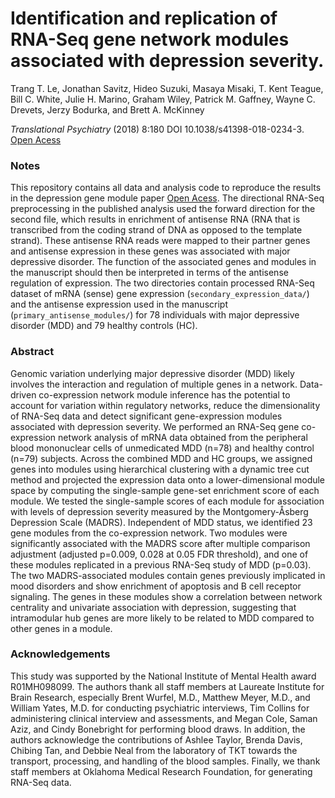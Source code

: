 # Identification and replication of RNA-Seq gene network modules associated with depression severity.
Trang T. Le, Jonathan Savitz, Hideo Suzuki, Masaya Misaki, T. Kent Teague,  Bill C. White, Julie H. Marino, Graham Wiley, Patrick M. Gaffney, Wayne C. Drevets, Jerzy Bodurka, and  Brett A. McKinney

*Translational Psychiatry* (2018) 8:180 DOI 10.1038/s41398-018-0234-3. [Open Acess](https://rdcu.be/5S6I "Translational Psychiatry")

### Notes

This repository contains all data and analysis code to reproduce the results in the depression gene module paper [Open Acess](https://rdcu.be/5S6I "Translational Psychiatry"). The directional RNA-Seq preprocessing in the published analysis used the forward direction for the second file, which results in enrichment of antisense RNA (RNA that is transcribed from the coding strand of DNA as opposed to the template strand). These antisense RNA reads were mapped to their partner genes and antisense expression in these genes was associated with major depressive disorder. The function of the associated genes and modules in the manuscript should then be interpreted in terms of the antisense regulation of expression. The two directories contain processed RNA-Seq dataset of mRNA (sense) gene expression (`secondary_expression_data/`) and the antisense expression used in the manuscript (`primary_antisense_modules/`) for 78 individuals with major depressive disorder (MDD) and 79 healthy controls (HC).

### Abstract

Genomic variation underlying major depressive disorder (MDD) likely involves the interaction and regulation of multiple genes in a network. Data-driven co-expression network module inference has the potential to account for variation within regulatory networks, reduce the dimensionality of RNA-Seq data and detect significant gene-expression modules associated with depression severity. We performed an RNA-Seq gene co-expression network analysis of mRNA data obtained from the peripheral blood mononuclear cells of unmedicated MDD (n=78) and healthy control (n=79) subjects. Across the combined MDD and HC groups, we assigned genes into modules using hierarchical clustering with a dynamic tree cut method and projected the expression data onto a lower-dimensional module space by computing the single-sample gene-set enrichment score of each module. We tested the single-sample scores of each module for association with levels of depression severity measured by the Montgomery-Åsberg Depression Scale (MADRS). Independent of MDD status, we identified 23 gene modules from the co-expression network. Two modules were significantly associated with the MADRS score after multiple comparison adjustment (adjusted p=0.009, 0.028 at 0.05 FDR threshold), and one of these modules replicated in a previous RNA-Seq study of MDD (p=0.03). The two MADRS-associated modules contain genes previously implicated in mood disorders and show enrichment of apoptosis and B cell receptor signaling. The genes in these modules show a correlation between network centrality and univariate association with depression, suggesting that intramodular hub genes are more likely to be related to MDD compared to other genes in a module.

### Acknowledgements
This study was supported by the National Institute of Mental Health award R01MH098099. The authors thank all staff members at Laureate Institute for Brain Research, especially Brent Wurfel, M.D., Matthew Meyer, M.D., and William Yates, M.D. for conducting psychiatric interviews, Tim Collins for administering clinical interview and assessments, and Megan Cole, Saman Aziz, and Cindy Bonebright for performing blood draws. In addition, the authors acknowledge the contributions of Ashlee Taylor, Brenda Davis, Chibing Tan, and Debbie Neal from the laboratory of TKT towards the transport, processing, and handling of the blood samples. Finally, we thank staff members at Oklahoma Medical Research Foundation, for generating RNA-Seq data.
